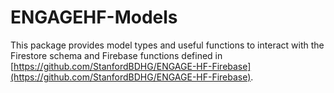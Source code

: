 <!-- 
This source file is part of the ENGAGE-HF project based on the Stanford Spezi Template Application project 
SPDX-FileCopyrightText: 2023 Stanford University
SPDX-License-Identifier: MIT 
-->

# ENGAGEHF-Models

This package provides model types and useful functions to interact with the Firestore schema and Firebase functions defined in [https://github.com/StanfordBDHG/ENGAGE-HF-Firebase](https://github.com/StanfordBDHG/ENGAGE-HF-Firebase). 
